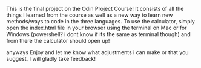 This is the final project on the Odin Project Course! 
It consists of all the things I learned from the course as well as a new way
to learn new methods/ways to code in the three languages.
To use the calculator, simply open the index.html file in your browser using the terminal on Mac or 
for Windows (powershell? i dont know if its the same as terminal though) and from there the calculator
should open up! 

anyways Enjoy and let me know what adjustments i can make or that you suggest, I will gladly take feedback! 